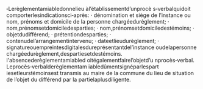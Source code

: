 ‐Lerèglementamiabledonnelieu àl’établissementd’unprocè s‐verbalquidoit comporterlesindicationsci‐après:
· dénomination et siège de l’instance ou nom, prénoms et domicile de la personne
chargéedurèglement;
· nom,prénomsetdomiciledesparties;
· nom,prénomsetdomiciledestémoins;
· objetdudifférend;
· prétentiondesparties;
· contenudel’arrangementintervenu;
· dateetlieudurèglement;
· signatureouempreintesdigitalesdureprésentantdel’instance oudelapersonne
chargéedurèglement,despartiesetdestémoins.
l'absencederèglementamiabled oitégalementfairel’objetd’u nprocès‐verbal.
Leprocès‐verbalderèglementam iabledûmentsignéparlespart iesetleurstémoinsest transmis au maire de la commune du lieu de situation de l’objet du différend par la partielaplusdiligente.